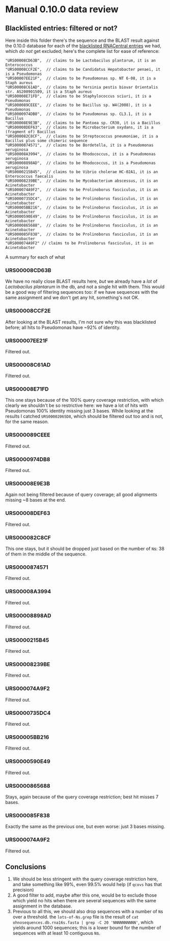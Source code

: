 # Manual 0.10.0 data review

## Blacklisted entries: filtered or not?

Here inside this folder there's the sequence and the BLAST result against the 0.10.0 database for each of the [blacklisted RNACentral entries](https://github.com/ohnosequences/db.rna16s/blob/26af3e73843bd09ba2b207669b06a829cee5f43c/src/test/scala/pick16SCandidates.scala#L66-L87) we had, which *do not* get excluded; here's the complete list for ease of reference:

```
"URS00008CD63B",  // claims to be Lactobacilus plantarum, it is an Enterococcus
"URS00008CCF2E",  // claims to be Candidatus Hepatobacter penaei, it is a Pseudomonas
"URS00007EE21F",  // claims to be Pseudomonas sp. NT 6-08, it is a Staph aureus
"URS00008C61AD",  // claims to be Yersinia pestis biovar Orientalis str. AS200901509, it is a Staph aureus
"URS00008E71FD",  // claims to be Staphylococcus sciuri, it is a Pseudomonas
"URS000089CEEE",  // claims to be Bacillus sp. W4(2008), it is a Pseudomonas
"URS0000974DB8",  // claims to be Pseudomonas sp. CL3.1, it is a Bacillus
"URS00008E9E3B",  // claims to be Pantoea sp. CR30, it is a Bacillus
"URS00008DEF63",  // claims to be Microbacterium oxydans, it is a (fragment of) Bacillus
"URS000082C8CF",  // claims to be Streptococcus pneumoniae, it is a Bacillus plus some chimeric sequence
"URS0000874571",  // claims to be Bordetella, it is a Pseudomonas aeruginosa
"URS00008A3994",  // claims to be Rhodococcus, it is a Pseudomonas aeruginosa
"URS00008898AD",  // claims to be Rhodococcus, it is a Pseudomonas aeruginosa
"URS0000215B45",  // claims to be Vibrio cholerae HC-02A1, it is an Enterococcus faecalis
"URS00008239BE",  // claims to be Mycobacterium abscessus, it is an Acinetobacter
"URS000074A9F2",  // claims to be Prolinoborus fasciculus, it is an Acinetobacter
"URS0000735DC4",  // claims to be Prolinoborus fasciculus, it is an Acinetobacter
"URS00005BB216",  // claims to be Prolinoborus fasciculus, it is an Acinetobacter
"URS0000590E49",  // claims to be Prolinoborus fasciculus, it is an Acinetobacter
"URS0000865688",  // claims to be Prolinoborus fasciculus, it is an Acinetobacter
"URS000085F838",  // claims to be Prolinoborus fasciculus, it is an Acinetobacter
"URS000074A9F2" // claims to be Prolinoborus fasciculus, it is an Acinetobacter
```

A summary for each of what

### URS00008CD63B

We have no really close BLAST results here, *but* we already have a *lot* of *Lactobacilus plantarum* in the db, and not a single hit with them. This would be a good way of filtering sequences too: if we have sequences with the same assignment and we don't get any hit, something's not OK.

### URS00008CCF2E

After looking at the BLAST results, I'm not sure why this was blacklisted before; all hits to Pseudomonas have ~92% of identity.

### URS00007EE21F

Filtered out.

### URS00008C61AD

Filtered out.

### URS00008E71FD

This one stays because of the 100% query coverage restriction, with which clearly we shouldn't be so restrictive here: we have a lot of hits with Pseudomonas 100% identity missing just 3 bases. While looking at the results I catched `URS00002065D8`, which should be filtered out too and is not, for the same reason.

### URS000089CEEE

Filtered out.

### URS0000974DB8

Filtered out.

### URS00008E9E3B

Again not being filtered because of query coverage; all good alignments missing ~8 bases at the end.

### URS00008DEF63

Filtered out.

### URS000082C8CF

This one stays, but it should be dropped just based on the number of `N`s: 38 of them in the middle of the sequence.

### URS0000874571

Filtered out.

### URS00008A3994

Filtered out.

### URS00008898AD

Filtered out.

### URS0000215B45

Filtered out.

### URS00008239BE

Filtered out.

### URS000074A9F2

Filtered out.

### URS0000735DC4

Filtered out.

### URS00005BB216

Filtered out.

### URS0000590E49

Filtered out.

### URS0000865688

Stays, again because of the query coverage restriction; best hit misses 7 bases.

### URS000085F838

Exactly the same as the previous one, but even worse: just 3 bases missing.

### URS000074A9F2

Filtered out.

## Conclusions

1. We should be less stringent with the query coverage restriction here, and take something like 99%, even 99.5% would help (if `qcovs` has that precision)
2. A good filter to add, maybe after this one, would be to exclude those which yield no hits when there are several sequences with the same assignment in the database.
3. Previous to all this, we should also drop sequences with a number of `N`s over a threshold. the `lots-of-Ns.grep` file is the result of `cat ohnosequences.db.rna16s.fasta | grep -C 20 'NNNNNNNNNN'`, which yields around 1000 sequences; this is a lower bound for the number of sequences with at least 10 contiguous `N`s.
